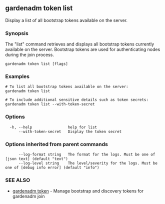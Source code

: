 ## gardenadm token list

Display a list of all bootstrap tokens available on the server.

### Synopsis

The "list" command retrieves and displays all bootstrap tokens currently available on the server. 
Bootstrap tokens are used for authenticating nodes during the join process.

```
gardenadm token list [flags]
```

### Examples

```
# To list all bootstrap tokens available on the server:
gardenadm token list

# To include additional sensitive details such as token secrets:
gardenadm token list --with-token-secret
```

### Options

```
  -h, --help                help for list
      --with-token-secret   Display the token secret
```

### Options inherited from parent commands

```
      --log-format string   The format for the logs. Must be one of [json text] (default "text")
      --log-level string    The level/severity for the logs. Must be one of [debug info error] (default "info")
```

### SEE ALSO

* [gardenadm token](gardenadm_token.md)	 - Manage bootstrap and discovery tokens for gardenadm join

